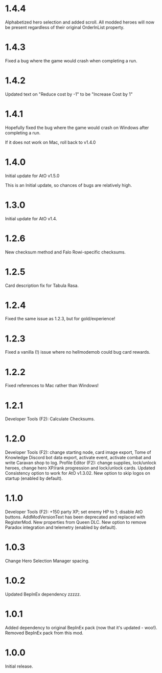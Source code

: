 # 1.4.4

Alphabetized hero selection and added scroll. All modded heroes will now be present regardless of their original OrderInList property.

# 1.4.3 

Fixed a bug where the game would crash when completing a run.

# 1.4.2

Updated text on "Reduce cost by -1" to be "Increase Cost by 1"

# 1.4.1

Hopefully fixed the bug where the game would crash on Windows after completing a run.

If it does not work on Mac, roll back to v1.4.0

# 1.4.0

Initial update for AtO v1.5.0

This is an Initial update, so chances of bugs are relatively high.

# 1.3.0

Initial update for AtO v1.4.

# 1.2.6

New checksum method and Falo Rowi-specific checksums.

# 1.2.5

Card description fix for Tabula Rasa.

# 1.2.4

Fixed the same issue as 1.2.3, but for gold/experience!

# 1.2.3

Fixed a vanilla (!) issue where no hellmodemob could bug card rewards.

# 1.2.2

Fixed references to Mac rather than Windows!

# 1.2.1

Developer Tools (F2): Calculate Checksums.

# 1.2.0

Developer Tools (F2): change starting node, card image export, Tome of Knowledge Discord bot data export, activate event, activate combat and write Caravan shop to log.
Profile Editor (F2): change supplies, lock/unlock heroes, change hero XP/rank progression and lock/unlock cards.
Updated Consistency option to work for AtO v1.3.02.
New option to skip logos on startup (enabled by default).

# 1.1.0

Developer Tools (F2): +150 party XP; set enemy HP to 1; disable AtO buttons.
AddModVersionText has been deprecated and replaced with RegisterMod.
New properties from Queen DLC.
New option to remove Paradox integration and telemetry (enabled by default).

# 1.0.3

Change Hero Selection Manager spacing.

# 1.0.2

Updated BepInEx dependency zzzzz.

# 1.0.1

Added dependency to original BepInEx pack (now that it's updated - woo!).
Removed BepInEx pack from this mod.

# 1.0.0

Initial release.